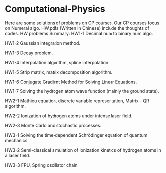 # Computational-Physics
Here are some solutions of problems on CP courses. Our CP courses focus on Numeral algo. HW.pdfs (Written in Chinese) include the thoughts of codes. HW problems Summary:
HW1-1 Decimal num to binary num algo.

HW1-2 Gaussian integration method.

HW1-3 Decay problem.

HW1-4 Interpolation algorithm, spline interpolation.

HW1-5 Strip matrix, matrix decomposition algorithm.

HW1-6 Conjugate Gradient Method for Solving Linear Equations.

HW1-7 Solving the hydrogen atom wave function (mainly the ground state).

HW2-1 Mathieu equation, discrete variable representation, Matrix - QR algorithm.

HW2-2 Ionization of hydrogen atoms under intense laser field.

HW2-3 Monte Carlo and stochastic processes.

HW3-1 Solving the time-dependent Schrödinger equation of quantum mechanics.

HW3-2 Semi-classical simulation of ionization kinetics of hydrogen atoms in a laser field.

HW3-3 FPU, Spring oscillator chain
